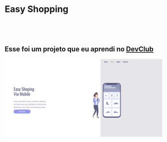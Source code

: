<h1>Easy Shopping</h1>
<br>
<br>
<br>
<h2>Esse foi um projeto que eu aprendi no <a href="https>//rodolfomori.com.br/devclub">DevClub</a></h2>

<img src="https://github.com/fe1ipesantos/easy-shopping/blob/master/assets/pc.PNG?raw=true" />
